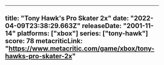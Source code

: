 
---
title: "Tony Hawk's Pro Skater 2x"
date: "2022-04-09T23:38:29.663Z"
releaseDate: "2001-11-14"
platforms: ["xbox"]
series: ["tony-hawk"]
score: 78
metacriticLink: "https://www.metacritic.com/game/xbox/tony-hawks-pro-skater-2x"
---
